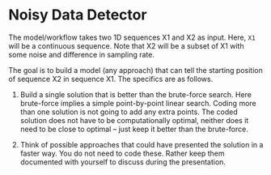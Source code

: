 # Noisy Data Detector

The model/workflow takes two 1D sequences X1 and X2 as input. Here, `X1` will be a
continuous sequence. Note that X2 will be a subset of X1 with some noise and difference in sampling rate.

The goal is to build a model (any approach) that can tell the starting position of sequence X2 in
sequence X1. The specifics are as follows.

1. Build a single solution that is better than the brute-force search. Here brute-force implies a simple point-by-point linear search. Coding more than one solution is not going to add any extra points. The coded solution does not have to be computationally optimal, neither does it need to be close to
optimal – just keep it better than the brute-force.

2. Think of possible approaches that could have presented the solution in a faster way. You
do not need to code these. Rather keep them documented with yourself to discuss
during the presentation.